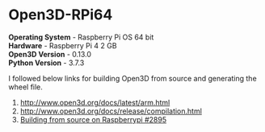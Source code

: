 # Open3D-RPi64

**Operating System** - Raspberry Pi OS 64 bit </br>
**Hardware** - Raspberry Pi 4 2 GB </br>
**Open3D Version** - 0.13.0 </br>
**Python Version** - 3.7.3 </br>

I followed below links for building Open3D from source and generating the wheel file.

1) http://www.open3d.org/docs/latest/arm.html
2) http://www.open3d.org/docs/release/compilation.html
3) [Building from source on Raspberrypi #2895](https://github.com/intel-isl/Open3D/issues/2895)
